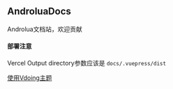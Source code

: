 ## AndroluaDocs


Androlua文档站，欢迎贡献


#### 部署注意
Vercel Output directory参数应该是
`docs/.vuepress/dist`

[使用Vdoing主题](https://github.com/xugaoyi/vuepress-theme-vdoing)
